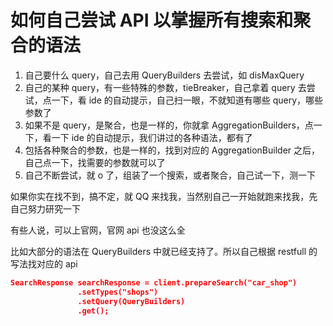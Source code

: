# 如何自己尝试 API 以掌握所有搜索和聚合的语法

1. 自己要什么 query，自己去用 QueryBuilders 去尝试，如 disMaxQuery
2. 自己的某种 query，有一些特殊的参数，tieBreaker，自己拿着 query 去尝试，点一下，看 ide 的自动提示，自己扫一眼，不就知道有哪些 query，哪些参数了
3. 如果不是 query，是聚合，也是一样的，你就拿 AggregationBuilders，点一下，看一下 ide 的自动提示，我们讲过的各种语法，都有了
4. 包括各种聚合的参数，也是一样的，找到对应的 AggregationBuilder 之后，自己点一下，找需要的参数就可以了
5. 自己不断尝试，就 o 了，组装了一个搜索，或者聚合，自己试一下，测一下

如果你实在找不到，搞不定，就 QQ 来找我，当然别自己一开始就跑来找我，先自己努力研究一下

有些人说，可以上官网，官网 api 也没这么全

比如大部分的语法在 QueryBuilders 中就已经支持了。所以自己根据 restfull 的写法找对应的 api

```json
SearchResponse searchResponse = client.prepareSearch("car_shop")
               .setTypes("shops")
               .setQuery(QueryBuilders)
               .get();
```
